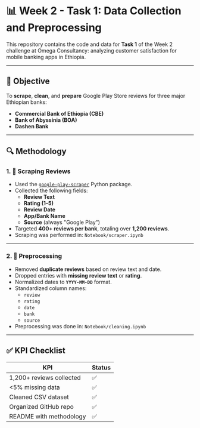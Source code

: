 # 📊 Week 2 - Task 1: Data Collection and Preprocessing

This repository contains the code and data for **Task 1** of the Week 2 challenge at Omega Consultancy: analyzing customer satisfaction for mobile banking apps in Ethiopia.

---

## 🧾 Objective

To **scrape**, **clean**, and **prepare** Google Play Store reviews for three major Ethiopian banks:

- **Commercial Bank of Ethiopia (CBE)**
- **Bank of Abyssinia (BOA)**
- **Dashen Bank**

---

## 🔍 Methodology

### 1. 🔗 Scraping Reviews

- Used the [`google-play-scraper`](https://pypi.org/project/google-play-scraper/) Python package.
- Collected the following fields:
  - **Review Text**
  - **Rating (1–5)**
  - **Review Date**
  - **App/Bank Name**
  - **Source** (always "Google Play")
- Targeted **400+ reviews per bank**, totaling over **1,200 reviews**.
- Scraping was performed in: `Notebook/scraper.ipynb`

---

### 2. 🧹 Preprocessing

- Removed **duplicate reviews** based on review text and date.
- Dropped entries with **missing review text** or **rating**.
- Normalized dates to **`YYYY-MM-DD`** format.
- Standardized column names:
  - `review`
  - `rating`
  - `date`
  - `bank`
  - `source`
- Preprocessing was done in: `Notebook/cleaning.ipynb`

---

## ✅ KPI Checklist

| KPI                      | Status |
| ------------------------ | ------ |
| 1,200+ reviews collected | ✅     |
| <5% missing data         | ✅     |
| Cleaned CSV dataset      | ✅     |
| Organized GitHub repo    | ✅     |
| README with methodology  | ✅     |
